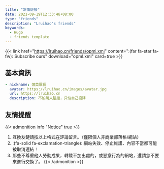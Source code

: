 ```yaml
---
title: "友情鏈接"
date: 2021-09-19T12:33:48+08:00
type: "friends"
description: "Lruihao's friends"
keywords: 
  - Hugo
  - friends template
---
```


<!--
> 暫時不接受友鏈！  
> Warn: 超過兩年為更新或長期挂掉的站點將被取消！ 
-->

{{< link href="https://lruihao.cn/friends/opml.xml" content=":(far fa-star fa-fw): Subscribe ours" download="opml.xml" card=true >}}

## 基本資訊

```yaml
- nickname: 菠菜眾長
  avatar: https://lruihao.cn/images/avatar.jpg
  url: https://lruihao.cn
  description: 不怕萬人阻擋，只怕自己投降
```

## 友情提醒

{{< admonition info "Notice" true >}}
1. 互換友鏈請按以上格式在評論留言。（僅限個人非商業部落格/網站）
2. :(fa-solid fa-exclamation-triangle): 網站失效、停止維護、內容不當都可能被取消連結！
3. 那些不尊重他人勞動成果，轉載不加出處的，或惡意行為的網站，還請您不要來進行交換了。
{{< /admonition >}}
